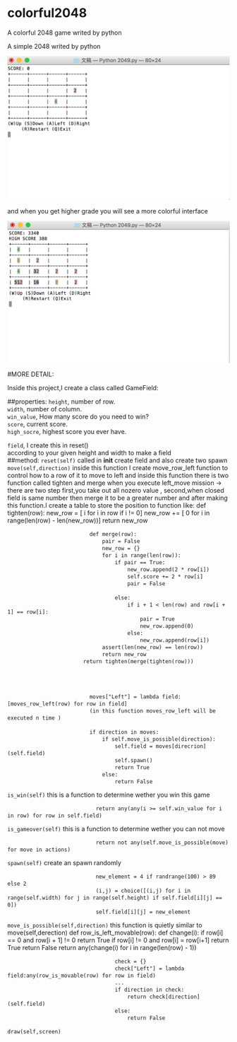 # colorful2048
A colorful 2048 game writed by python

A simple 2048 writed by python

![image](https://raw.githubusercontent.com/liuyuxuan123/colorful2048/master/picture%20review/colorful2048_description1.png)

and when you get higher grade you will see a more colorful interface 

![image](https://raw.githubusercontent.com/liuyuxuan123/colorful2048/master/picture%20review/colorful2048_description2.png)


#MORE DETAIL:

Inside this project,I create a class called GameField:

##properties:
`height`,                     number of row.  <br>
`width`,                      number of column. <br>
`win_value`,                  How many score do you need to win? <br>
`score`,                      current score.<br>
`high_socre`,                 highest score you ever have. <br>
                                                            
`field`,                       I create this in reset()   <br>
                              according to your given height and width to make a field <br>
##method:
  `reset(self)`                 called in __init__ 
                              create field and also create two spawn 
  `move(self,direction)`        inside this function I create move_row_left function 
                              to control how to a row of it to move to left
                              and inside this function there is two function 
                              called tighten and merge
                              when you execute left_move mission -> there are two step
                              first,you take out all nozero value ,
                              second,when closed field is same number then merge it to be a greater number
                              and after making this function.I create a table to store the position to function
                              like:
                              def tighten(row):
                                  new_row = [ i for i in row if i != 0]
                                  new_row += [ 0 for i in range(len(row) - len(new_row))]
                                  return new_row
                              
                              def merge(row):
                                  pair = False
                                  new_row = {}
                                  for i in range(len(row)):
                                      if pair == True:
                                          new_row.append(2 * row[i])
                                          self.score += 2 * row[i]
                                          pair = False
                                      
                                      else:
                                          if i + 1 < len(row) and row[i + 1] == row[i]:
                                              pair = True
                                              new_row.append(0)
                                          else:
                                              new_row.append(row[i])
                                  assert(len(new_row) == len(row))
                                  return new_row
                            return tighten(merge(tighten(row)))
                            
                              
                              
                              
                              moves["Left"] = lambda field:[moves_row_left(row) for row in field]
                              (in this function moves_row_left will be executed n time )
                              
                              if direction in moves:
                                  if self.move_is_possible(direction):
                                      self.field = moves[direcrion](self.field)
                                      self.spawn()
                                      return True
                                  else:
                                      return False
                          
  `is_win(self)`                  this is a function to determine wether you win this game
                                
                                return any(any(i >= self.win_value for i in row) for row in self.field)
  `is_gameover(self)`             this is a function to determine wether you can not move
            
                                return not any(self.move_is_possible(move) for move in actions)
  `spawn(self)`                   create an spawn randomly
                                
                                new_element = 4 if randrange(100) > 89 else 2
                                (i,j) = choice([(i,j) for i in range(self.width) for j in range(self.height) if self.field[i][j] == 0])
                                self.field[i][j] = new_element
  
  `move_is_possible(self,direction)`   this function is quietly similar to move(self,derection)
                                      def row_is_left_movable(row):
                                          def change(i):
                                              if row[i] == 0 and row[i + 1] != 0
                                                  return True
                                              if row[i] != 0 and row[i] = row[i+1]
                                                  return True
                                              return False
                                      return any(change(i) for i in range(len(row) - 1))
                                      
                                      check = {}
                                      check["Left"] = lambda field:any(row_is_movable(row) for row in field)
                                      ...
                                      if direction in check:
                                          return check[direction](self.field)
                                      else:
                                          return False
  `draw(self,screen)`
                                
                                      
      
  
    
